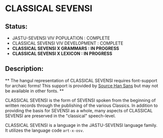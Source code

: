#  CLASSICAL SEVENSI  #

##  Status:  ##

* JASTU-SEVENSI VIV POPULATION : COMPLETE
* CLASSICAL SEVENSI VIV DEVELOPMENT : COMPLETE
* __CLASSICAL SEVENSI X GRAMMARS : IN PROGRESS__
* __CLASSICAL SEVENSI X LEXICON : IN PROGRESS__

##  Description:  ##

**  The hangul representation of CLASSICAL SEVENSI requires font-support for archaic forms! This support is provided by [Source Han Sans](http://blogs.adobe.com/CCJKType/2014/12/shs-development-archaic-hangul.html) but may not be available in other fonts.  **

CLASSICAL SEVENSI is the form of SEVENSI spoken from the beginning of written records through the publishing of the various Classics.
In addition to providing the basis for SEVENSI as a whole, many aspects of CLASSICAL SEVENSI are preserved in the "classical" speech-level.

CLASSICAL SEVENSI is a language in the JASTU-SEVENSI language family. It utilizes the language code `art-x-osv`.
